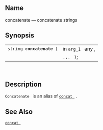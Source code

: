 <div>

<div>

</div>

<div>

## Name

concatenate — concatenate strings

</div>

<div>

## Synopsis

<div>

|                                |                   |
|--------------------------------|-------------------|
| `string `**`concatenate`**` (` | in `arg_1 ` any , |
|                                | `... ` `)`;       |

<div>

 

</div>

</div>

</div>

<div>

## Description

`Concatenate ` is an alias of
<a href="fn_concat.html" class="link" title="concat"><code
class="function">concat </code></a> .

</div>

<div>

## See Also

<a href="fn_concat.html" class="link" title="concat"><code
class="function">concat </code></a>

</div>

</div>
